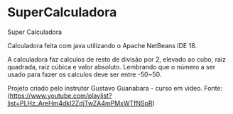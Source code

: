 # SuperCalculadora

Super Calculadora 

Calculadora feita com java utilizando o Apache NetBeans IDE 18.

A calculadora faz calculos de resto de divisão por 2, elevado ao cubo, raiz quadrada, raiz cúbica e valor absoluto.
Lembrando que o número a ser usado para fazer os calculos deve ser entre -50~50.

Projeto criado pelo instrutor Gustavo Guanabara - curso em video.
Fonte: (https://www.youtube.com/playlist?list=PLHz_AreHm4dkI2ZdjTwZA4mPMxWTfNSpR)
